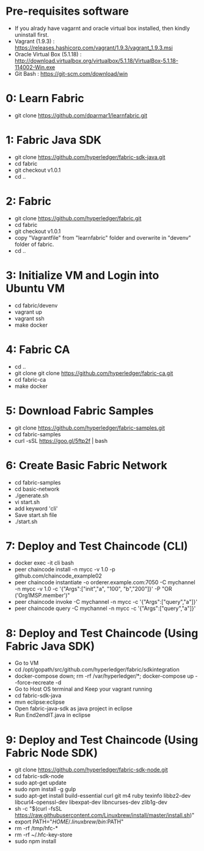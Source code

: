 


# Pre-requisites software

- If you alrady have vagarnt and oracle virtual box installed, then kindly uninstall first.
- Vagrant (1.9.3) : https://releases.hashicorp.com/vagrant/1.9.3/vagrant_1.9.3.msi
- Oracle Virtual Box (5.1.18) : http://download.virtualbox.org/virtualbox/5.1.18/VirtualBox-5.1.18-114002-Win.exe
- Git Bash : https://git-scm.com/download/win

# 0: Learn Fabric

- git clone https://github.com/dparmar1/learnfabric.git

# 1: Fabric Java SDK

- git clone  https://github.com/hyperledger/fabric-sdk-java.git
- cd fabric
- git checkout v1.0.1
- cd ..

# 2: Fabric

- git clone  https://github.com/hyperledger/fabric.git
- cd fabric
- git checkout v1.0.1
- copy "Vagrantfile" from "learnfabric" folder and overwrite in "devenv" folder of fabric. 
- cd ..

# 3: Initialize VM and Login into Ubuntu VM

- cd fabric/devenv
- vagrant up
- vagrant ssh
- make docker

# 4: Fabric CA

- cd ..
- git clone git clone  https://github.com/hyperledger/fabric-ca.git
- cd fabric-ca
- make docker

# 5: Download Fabric Samples

- git clone https://github.com/hyperledger/fabric-samples.git
- cd fabric-samples
- curl -sSL https://goo.gl/5ftp2f | bash

# 6: Create Basic Fabric Network

- cd fabric-samples
- cd basic-network
- ./generate.sh
- vi start.sh
- add keyword 'cli'
- Save start.sh file
- ./start.sh

# 7: Deploy and Test Chaincode (CLI)

- docker exec -it cli bash
- peer chaincode install -n mycc -v 1.0 -p github.com/chaincode_example02
- peer chaincode instantiate -o orderer.example.com:7050 -C mychannel -n mycc -v 1.0 -c '{"Args":["init","a", "100", "b","200"]}' -P "OR ('Org1MSP.member')"
- peer chaincode invoke -C mychannel -n mycc -c '{"Args":["query","a"]}'
- peer chaincode query -C mychannel -n mycc -c '{"Args":["query","a"]}'

# 8: Deploy and Test Chaincode (Using Fabric Java SDK)

- Go to VM
- cd /opt/gopath/src/github.com/hyperledger/fabric/sdkintegration
- docker-compose down;  rm -rf /var/hyperledger/*; docker-compose up --force-recreate -d
- Go to Host OS terminal and Keep your vagrant running
- cd fabric-sdk-java
- mvn eclipse:eclipse
- Open fabric-java-sdk as java project in eclipse
- Run End2endIT.java in eclipse

# 9: Deploy and Test Chaincode (Using Fabric Node SDK)

- git clone https://github.com/hyperledger/fabric-sdk-node.git
- cd fabric-sdk-node
- sudo apt-get update
- sudo npm install -g gulp
- sudo apt-get install build-essential curl git m4 ruby texinfo libbz2-dev libcurl4-openssl-dev libexpat-dev libncurses-dev zlib1g-dev
- sh -c "$(curl -fsSL https://raw.githubusercontent.com/Linuxbrew/install/master/install.sh)"
- export PATH="$HOME/.linuxbrew/bin:$PATH"
- rm -rf /tmp/hfc-*
- rm -rf ~/.hfc-key-store
- sudo npm install

